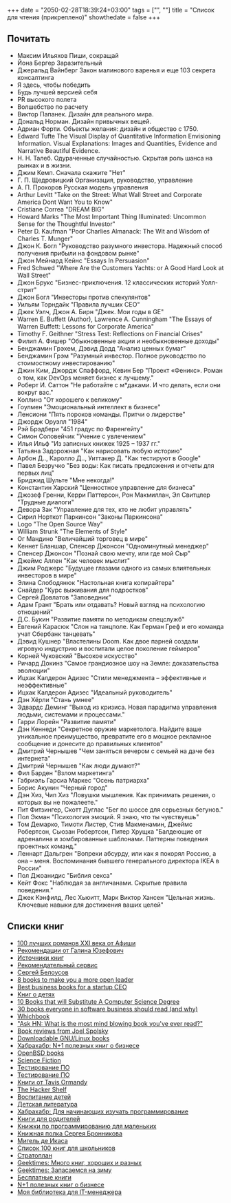 +++
date = "2050-02-28T18:39:24+03:00"
tags = ["", ""]
title = "Список для чтения (прикреплено)"
showthedate = false
+++

## Почитать

* Максим Ильяхов Пиши, сокращай
* Йона Бергер Заразительный
* Джеральд Вайнберг Закон малинового варенья и еще 103 секрета консалтинга
* Я здесь, чтобы победить
* Будь лучшей версией себя
* PR высокого полета
* Волшебство по расчету
* Виктор Папанек. Дизайн для реального мира.
* Дональд Норман. Дизайн привычных вещей.
* Адриан Форти. Объекты желания: дизайн и общество с 1750.
* Edward Tufte The Visual Display of Quantitative Information
Envisioning Information. Visual Explanations: Images and Quantities, Evidence and Narrative Beautiful Evidence.
* Н. Н. Талеб. Одураченные случайностью. Скрытая роль шанса на рынках и в жизни.
* Джим Кемп. Сначала скажите "Нет"
* Г. П. Щедровицкий Организация, руководство, управление
* А. П. Прохоров Русская модель управления
* Arthur Levitt "Take on the Street: What Wall Street and Corporate America Dont Want You to Know"
* Cristiane Correa "DREAM BIG"
* Howard Marks "The Most Important Thing Illuminated: Uncommon Sense for the Thoughtful Investor"
* Peter D. Kaufman "Poor Charlies Almanack: The Wit and Wisdom of Charles T. Munger"
* Джон К. Богл "Руководство разумного инвестора. Надежный способ получения прибыли на фондовом рынке"
* Джон Мейнард Кейнс "Essays In Persuasion"
* Fred Schwed "Where Are the Customers Yachts: or A Good Hard Look at Wall Street"
* Джон Брукс "Бизнес-приключения. 12 классических историй Уолл-cтрит"
* Джон Богл "Инвесторы против спекулянтов"
* Уильям Торндайк "Правила лучших CEO"
* Джек Уэлч, Джон А. Бирн "Джек. Мои годы в GE"
* Warren E. Buffett (Author), Lawrence A. Cunningham "The Essays of Warren Buffett: Lessons for Corporate America"
* Timothy F. Geithner "Stress Test: Reflections on Financial Crises"
* Филип А. Фишер "Обыкновенные акции и необыкновенные доходы"
* Бенджамин Грэхем, Дэвид Додд "Анализ ценных бумаг"
* Бенджамин Грэм "Разумный инвестор. Полное руководство по стоимостному инвестированию"
* Джин Ким, Джордж Спаффорд, Кевин Бер "Проект «Феникс». Роман о том, как DevOps меняет бизнес к лучшему."
* Роберт И. Саттон "Не работайте с м*даками. И что делать, если они вокруг вас."
* Коллинз "От хорошего к великому"
* Гоулмен "Эмоциональный интеллект в бизнесе"
* Ленсиони "Пять пороков команды. Притчи о лидерстве"
* Джордж Оруэлл "1984"
* Рэй Брэдбери "451 градус по Фаренгейту"
* Симон Соловейчик "Учение с увлечением"
* Илья Ильф "Из записных книжек 1925 – 1937 гг."
* Татьяна Задорожная "Как нарисовать любую историю"
* Арбон Д.., Каролло Д.., Уиттакер Д. "Как тестируют в Google"
* Павел Безручко "Без воды: Как писать предложения и отчеты для первых лиц"
* Бриджид Шульте "Мне некогда!"
* Константин Харский "Ценностное управление для бизнеса"
* Джозеф Гренни, Керри Паттерсон, Рон Макмиллан, Эл Свитцлер "Трудные диалоги"
* Девора Зак "Управление для тех, кто не любит управлять"
* Сирил Норткот Паркинсон "Законы Паркинсона"
* Logo "The Open Source Way"
* William Strunk "The Elements of Style"
* Ог Мандино "Величайший торговец в мире"
* Кеннет Бланшар, Спенсер Джонсон "Одноминутный менеджер"
* Спенсер Джонсон "Познай свою мечту, или где мой Сыр"
* Джеймс Аллен "Как человек мыслит"
* Джим Роджерс "Будущее глазами одного из самых влиятельных инвесторов в мире"
* Элина Слободянюк "Настольная книга копирайтера"
* Снайдер "Курс выживания для подростков"
* Сергей Довлатов "Заповедник"
* Адам Грант "Брать или отдавать? Новый взгляд на психологию отношений"
* Д.С. Букин "Развитие памяти по методикам спецслужб"
* Евгений Карасюк "Слон на танцполе. Как Герман Греф и его команда учат Сбербанк танцевать"
* Дэвид Кушнер "Властелины Doom. Как двое парней создали игровую индустрию и воспитали целое поколение геймеров"
* Корней Чуковский "Высокое искусство"
* Ричард Докинз "Самое грандиозное шоу на Земле: доказательства эволюции"
* Ицхак Калдерон Адизес "Стили менеджмента – эффективные и неэффективные"
* Ицхак Калдерон Адизес "Идеальный руководитель"
* Дэн Хёрли "Стань умнее"
* Эдвардс Деминг "Выход из кризиса. Новая парадигма управления людьми, системами и процессами."
* Гарри Лорейн "Развитие памяти"
* Дэн Кеннеди "Секретное оружие маркетолога. Найдите ваше уникальное прeимущество, превратите его в мощное рекламное сообщение и донесите до правильных клиентов"
* Дмитрий Чернышев "Чем заняться вечером с семьей на даче без интернета"
* Дмитрий Чернышев "Как люди думают?"
* Фил Барден "Взлом маркетинга"
* Габриэль Гарсиа Маркес "Осень патриарха"
* Борис Акунин "Черный город"
* Дэн Хиз, Чип Хиз "Ловушки мышления. Как принимать решения, о которых вы не пожалеете."
* Пит Фитзингер, Скотт Дуглас "Бег по шоссе для серьезных бегунов."
* Пол Экман "Психология эмоций. Я знаю, что ты чувствуешь"
* Том Демарко, Тимоти Листер, Стив Макменамин, Джеймс Робертсон, Сьюзан Робертсон, Питер Хрущка
"Балдеющие от адреналина и зомбированные шаблонами. Паттерны поведения проектных команд."
* Леннарт Дальгрен "Вопреки абсурду, или как я покорял Россию, а она – меня. Воспоминания бывшего генерального директора IKEA в России"
* Пол Джоанидис "Библия секса"
* Кейт Фокс "Наблюдая за англичанами. Скрытые правила поведения."
* Джек Кэнфилд, Лес Хьюитт, Марк Виктор Хансен "Цельная жизнь. Ключевые навыки для достижения ваших целей"

## Списки книг

* [100 лучших романов ⅩⅩⅠ века от Афиши](http://mag.afisha.ru/stories/100-luchshih-romanov-veka/100-luchshih-romanov-veka/)
* [Рекомендации от Галина Юзефович](https://meduza.io/specials/books)
* [Источники книг](http://bibla.ru/estet/lists/%D0%B8%D1%81%D1%82%D0%BE%D1%87%D0%BD%D0%B8%D0%BA%D0%B8-%D0%BA%D0%BD%D0%B8%D0%B3/)
* [Рекомендательный сервис](http://nocover.ru/)
* [Сергей Белоусов](https://vc.ru/p/belousov-recommends)
* [8 books to make you a more open leader](https://opensource.com/open-organization/15/12/8-books-make-you-better-leader)
* [Best business books for a startup CEO](http://schoolofherring.com/2015/03/01/best-business-books-for-a-startup-ceo/)
* [Книг о детях](http://medium.com/@v.tvoih.rukah/%D0%BA%D0%BD%D0%B8%D0%B3%D0%B8-%D0%BE-%D0%B4%D0%B5%D1%82%D1%8F%D1%85-a8ce1b7b79ae#.1xc9tz3lm)
* [10 Books that will Substitute A Computer Science Degree](http://www.techoozie.com/10-books-that-will-substitute-a-computer-science-degree/)
* [30 books everyone in software business should read (and why)](http://www.dextronet.com/micro-isv-insights/2012/01/30-books-everyone-in-software-business-should-read-and-why/)
* [Whichbook](http://www.openingthebook.com/whichbook/)
* ["Ask HN: What is the most mind blowing book you've ever read?"](https://news.ycombinator.com/item?id=9674080)
* [Book reviews from Joel Spolsky](http://www.joelonsoftware.com/navLinks/fog0000000262.html)
* [Downloadable GNU/Linux books](http://cfajohnson.com/computers/pdflinks.shtml)
* [Хабрахабр: N+1 полезных книг о бизнесе](http://habrahabr.ru/company/mosigra/blog/110797/)
* [OpenBSD books](http://www.openbsd.org/books.html)
* [Science Fiction](http://www.box.net/shared/static/a6omcl2la0ivlxsn3o8m.jpg)
* [Тестирование ПО](http://www.testingreferences.com/testingliterature.php)
* [Тестирование ПО](http://www.satisfice.com/bibliography.shtml)
* [Книги от Tavis Ormandy](http://taviso.decsystem.org/books.html)
* [The Hacker Shelf](http://hackershelf.com/browse/)
* [Воспитание детей](http://bibla.ru/estet/lists/%D0%B2%D0%BE%D1%81%D0%BF%D0%B8%D1%82%D0%B0%D0%BD%D0%B8%D0%B5-%D0%B4%D0%B5%D1%82%D0%B5%D0%B9/)
* [Детская литература](http://www.g0l.ru/blog/n3029)
* [Хабрахабр: Для начинающих изучать программирование](http://habrahabr.ru/post/143737/)
* [Книги для родителей](http://bibla.ru/estet/lists/%D0%BA%D0%BD%D0%B8%D0%B3%D0%B8-%D0%B4%D0%BB%D1%8F-%D1%80%D0%BE%D0%B4%D0%B8%D1%82%D0%B5%D0%BB%D0%B5%D0%B9/)
* [Книжки по программированию для маленьких](http://sdfgh153.livejournal.com/95604.html)
* [Книжная полка Сергея Бронникова](http://bibla.ru/estet/lists/%D0%BA%D0%BD%D0%B8%D0%B6%D0%BD%D0%B0%D1%8F-%D0%BF%D0%BE%D0%BB%D0%BA%D0%B0-%D1%81%D0%B5%D1%80%D0%B3%D0%B5%D1%8F-%D0%B1%D1%80%D0%BE%D0%BD%D0%BD%D0%B8%D0%BA%D0%BE%D0%B2%D0%B0/)
* [Мигель де Икаса](http://habrahabr.ru/blogs/UNIX/127970/)
* [Список 100 книг для школьников](http://ksonin.livejournal.com/422794.html)
* [Стратоплан](http://www.stratoplan.ru/books/)
* [Geektimes: Много книг, хороших и разных](http://geektimes.ru/post/77016/)
* [Geektimes: Запасаемся на зиму](http://geektimes.ru/post/76714/)
* [Бесплатные книги](http://habrahabr.ru/post/128280/)
* [N+1 полезных книг о бизнесе](https://habrahabr.ru/company/mosigra/blog/110797/)
* [Моя библиотека для IT-менеджера](https://habrahabr.ru/post/239425/)
